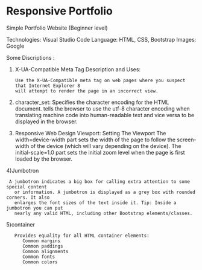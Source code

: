 # Responsive Portfolio
Simple Portfolio Website (Beginner level)


Technologies: Visual Studio Code
Language: HTML, CSS, Bootstrap
Images: Google

Some Discriptions :
1) X-UA-Compatible Meta Tag Description and Uses:
    <meta http-equiv="X-UA-Compatible" content="IE=edge"> 
  
       Use the X-UA-Compatible meta tag on web pages where you suspect that Internet Explorer 8 
       will attempt to render the page in an incorrect view.
		
2) character_set:
    <meta charset="utf-8">
	   Specifies the character encoding for the HTML document.
	   tells the browser to use the utf-8 character encoding when translating machine code into 
	   human-readable text and vice versa to be displayed in the browser.

3) Responsive Web Design Viewport:
    <meta name="viewport" content="width=device-width, initial-scale=1.0">
	   Setting The Viewport The width=device-width part sets the width of the page to follow 
	   the screen-width of the device (which will vary depending on the device). 
	   The initial-scale=1.0 part sets the initial zoom level when the page is first 
	   loaded by the browser.
	   
4)Jumbotron

     A jumbotron indicates a big box for calling extra attention to some special content 
	   or information. A jumbotron is displayed as a grey box with rounded corners. It also 
	   enlarges the font sizes of the text inside it. Tip: Inside a jumbotron you can put 
	   nearly any valid HTML, including other Bootstrap elements/classes.
	   
5)container

       Provides equality for all HTML container elements:
          Common margins
          Common paddings
          Common alignments
          Common fonts
          Common colors
